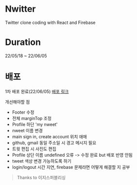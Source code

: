 # Nwitter

Twitter clone coding with React and Firebase

# Duration

22/05/18 ~ 22/06/05

# 배포
1차 배포 완료(22/06/05)
[배포 링크](https://blcklamb.github.io/clone-nwitter)

개선해야할 점
- Footer 수정
- 전체 marginTop 조정
- Profile 하단 'my nweet'
- nweet 이름 변경
- main sign in, create account 위치 애매
- github, gmail 동일 주소일 시 경고 메시지 필요
- 트윗 편집 시 사진도 편집
- Profile 상단 이름 undefined 오류 -> 수정 완료 but 배포 반영 안됨
- tweet 색상 변경 가능하도록 하기
- login/logout 시간 지연, firebase 문제라면 어떻게 해결할 지 공부

> Thanks to 이지스퍼블리싱